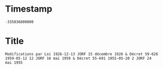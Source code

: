 # Timestamp
```
-335836800000
```

# Title
```
Modifications par Loi 1926-12-13 JORF 15 décembre 1926 & Décret 59-626 1959-05-12 12 JORF 16 mai 1959 & Décret 55-691 1955-05-20 2 JORF 24 mai 1955
```